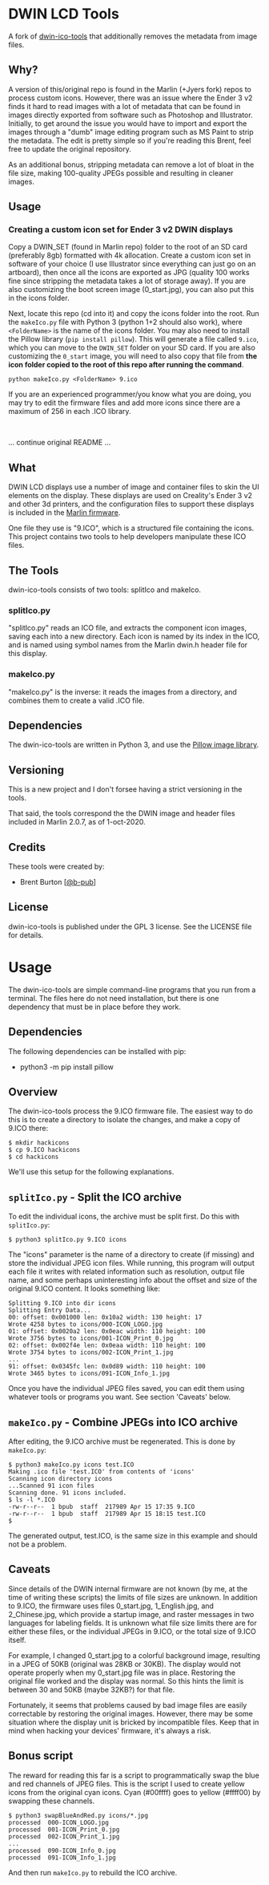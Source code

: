 # DWIN LCD Tools

A fork of [dwin-ico-tools](https://github.com/b-pub/dwin-ico-tools) that
additionally removes the metadata from image files.

## Why?

A version of this/original repo is found in the Marlin (+Jyers fork) repos to process custom icons. However, there was an issue where the Ender 3 v2 finds it hard to read images with a lot of metadata that can be found in images directly exported from software such as Photoshop and Illustrator.
Initially, to get around the issue you would have to import and export the images through a "dumb" image editing program such as MS Paint to strip the metadata. The edit is pretty simple so if you're reading this Brent, feel free to update the original repository.

As an additional bonus, stripping metadata can remove a lot of bloat in the file size, making 100-quality JPEGs possible and resulting in cleaner images.

## Usage

### Creating a custom icon set for Ender 3 v2 DWIN displays

Copy a DWIN_SET (found in Marlin repo) folder to the root of an SD card (preferably 8gb) formatted with 4k allocation. Create a custom icon set in software of your choice (I use Illustrator since everything can just go on an artboard), then once all the icons are exported as JPG (quality 100 works fine since stripping the metadata takes a lot of storage away). If you are also customizing the boot screen image (0_start.jpg), you can also put this in the icons folder.

Next, locate this repo (cd into it) and copy the icons folder into the root. Run the `makeIco.py` file with Python 3 (python 1+2 should also work), where `<FolderName>` is the name of the icons folder. You may also need to install the Pillow library (`pip install pillow`). This will generate a file called `9.ico`, which you can move to the `DWIN_SET` folder on your SD card. If you are also customizing the `0_start` image, you will need to also copy that file from **the icon folder copied to the root of this repo after running the command**.

```
python makeIco.py <FolderName> 9.ico
```

If you are an experienced programmer/you know what you are doing, you may try to edit the firmware files and add more icons since there are a maximum of 256 in each .ICO library.

<br>

... continue original README ...

## What

DWIN LCD displays use a number of image and container files to
skin the UI elements on the display. These displays are used on
Creality's Ender 3 v2 and other 3d printers, and the
configuration files to support these displays is included in the
[Marlin firmware](https://github.com/MarlinFirmware/Marlin).

One file they use is "9.ICO", which is a structured file
containing the icons. This project contains two tools to help
developers manipulate these ICO files.

## The Tools

dwin-ico-tools consists of two tools: splitIco and makeIco.

### splitIco.py

"splitIco.py" reads an ICO file, and extracts the component icon
images, saving each into a new directory. Each icon is named by
its index in the ICO, and is named using symbol names from the
Marlin dwin.h header file for this display.

### makeIco.py

"makeIco.py" is the inverse: it reads the images from a
directory, and combines them to create a valid .ICO file.

## Dependencies

The dwin-ico-tools are written in Python 3, and use the
[Pillow image library](https://pillow.readthedocs.io/en/latest/index.html).

## Versioning

This is a new project and I don't forsee having a strict
versioning in the tools.

That said, the tools correspond the the DWIN image and
header files included in Marlin 2.0.7, as of 1-oct-2020.

## Credits

These tools were created by:

- Brent Burton [[@b-pub](https://github.com/b-pub)]

## License

dwin-ico-tools is published under the GPL 3 license. See
the LICENSE file for details.

# Usage

The dwin-ico-tools are simple command-line programs that
you run from a terminal. The files here do not need installation,
but there is one dependency that must be in place before they
work.

## Dependencies

The following dependencies can be installed with pip:

- python3 -m pip install pillow

## Overview

The dwin-ico-tools process the 9.ICO firmware file. The easiest
way to do this is to create a directory to isolate the changes,
and make a copy of 9.ICO there:

    $ mkdir hackicons
    $ cp 9.ICO hackicons
    $ cd hackicons

We'll use this setup for the following explanations.

## `splitIco.py` - Split the ICO archive

To edit the individual icons, the archive must be split first.
Do this with `splitIco.py`:

    $ python3 splitIco.py 9.ICO icons

The "icons" parameter is the name of a directory to create (if
missing) and store the individual JPEG icon files. While
running, this program will output each file it writes with
related information such as resolution, output file name, and
some perhaps uninteresting info about the offset and size of the
original 9.ICO content. It looks something like:

    Splitting 9.ICO into dir icons
    Splitting Entry Data...
    00: offset: 0x001000 len: 0x10a2 width: 130 height: 17
    Wrote 4258 bytes to icons/000-ICON_LOGO.jpg
    01: offset: 0x0020a2 len: 0x0eac width: 110 height: 100
    Wrote 3756 bytes to icons/001-ICON_Print_0.jpg
    02: offset: 0x002f4e len: 0x0eaa width: 110 height: 100
    Wrote 3754 bytes to icons/002-ICON_Print_1.jpg
    ...
    91: offset: 0x0345fc len: 0x0d89 width: 110 height: 100
    Wrote 3465 bytes to icons/091-ICON_Info_1.jpg

Once you have the individual JPEG files saved, you can edit
them using whatever tools or programs you want. See section 'Caveats'
below.

## `makeIco.py` - Combine JPEGs into ICO archive

After editing, the 9.ICO archive must be regenerated. This is done
by `makeIco.py`:

    $ python3 makeIco.py icons test.ICO
    Making .ico file 'test.ICO' from contents of 'icons'
    Scanning icon directory icons
    ...Scanned 91 icon files
    Scanning done. 91 icons included.
    $ ls -l *.ICO
    -rw-r--r--  1 bpub  staff  217989 Apr 15 17:35 9.ICO
    -rw-r--r--  1 bpub  staff  217989 Apr 15 18:15 test.ICO
    $

The generated output, test.ICO, is the same size in this example
and should not be a problem.

## Caveats

Since details of the DWIN internal firmware are not known (by me, at
the time of writing these scripts) the limits of file sizes are unknown.
In addition to 9.ICO, the firmware uses files 0_start.jpg, 1_English.jpg,
and 2_Chinese.jpg, which provide a startup image, and raster messages in two languages for labeling fields. It is unknown what file size limits
there are for either these files, or the individual JPEGs in 9.ICO, or the
total size of 9.ICO itself.

For example, I changed 0_start.jpg to a colorful background image, resulting
in a JPEG of 50KB (original was 28KB or 30KB). The display would not operate
properly when my 0_start.jpg file was in place. Restoring the original file
worked and the display was normal. So this hints the limit is between 30 and 50KB (maybe 32KB?) for that file.

Fortunately, it seems that problems caused by bad image files are
easily correctable by restoring the original images. However, there may be
some situation where the display unit is bricked by incompatible files.
Keep that in mind when hacking your devices' firmware, it's always a risk.

## Bonus script

The reward for reading this far is a script to programmatically swap
the blue and red channels of JPEG files. This is the script I used to
create yellow icons from the original cyan icons. Cyan (#00ffff) goes to
yellow (#ffff00) by swapping these channels.

    $ python3 swapBlueAndRed.py icons/*.jpg
    processed  000-ICON_LOGO.jpg
    processed  001-ICON_Print_0.jpg
    processed  002-ICON_Print_1.jpg
    ...
    processed  090-ICON_Info_0.jpg
    processed  091-ICON_Info_1.jpg

And then run `makeIco.py` to rebuild the ICO archive.
